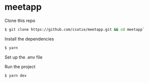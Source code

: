 # meetapp

Clone this repo
```sh
$ git clone https://github.com/csatie/meetapp.git && cd meetapp`
```

Install the dependencies
```sh
$ yarn
```

Set up the .env file

Run the project
```sh
$ yarn dev
```
